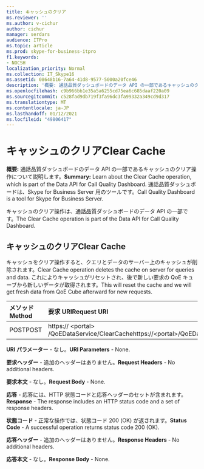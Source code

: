 ```yaml
---
title: キャッシュのクリア
ms.reviewer: ''
ms.author: v-cichur
author: cichur
manager: serdars
audience: ITPro
ms.topic: article
ms.prod: skype-for-business-itpro
f1.keywords:
- NOCSH
localization_priority: Normal
ms.collection: IT_Skype16
ms.assetid: 08648b16-7a64-41d8-9577-5000a20fce46
description: '概要: 通話品質ダッシュボードのデータ API の一部であるキャッシュのクリア操作について説明します。 通話品質ダッシュボードは、Skype for Business Server 用のツールです。'
ms.openlocfilehash: c9b966bb1e35a5a6255cd75ea6c685daaf220a09
ms.sourcegitcommit: c528fad9db719f3fa96dc3fa99332a349cd9d317
ms.translationtype: MT
ms.contentlocale: ja-JP
ms.lasthandoff: 01/12/2021
ms.locfileid: "49806417"
---
```

# <a name="clear-cache"></a><span data-ttu-id="4a340-104">キャッシュのクリア</span><span class="sxs-lookup"><span data-stu-id="4a340-104">Clear Cache</span></span>
 
<span data-ttu-id="4a340-105">**概要:** 通話品質ダッシュボードのデータ API の一部であるキャッシュのクリア操作について説明します。</span><span class="sxs-lookup"><span data-stu-id="4a340-105">**Summary:** Learn about the Clear Cache operation, which is part of the Data API for Call Quality Dashboard.</span></span> <span data-ttu-id="4a340-106">通話品質ダッシュボードは、Skype for Business Server 用のツールです。</span><span class="sxs-lookup"><span data-stu-id="4a340-106">Call Quality Dashboard is a tool for Skype for Business Server.</span></span>
  
<span data-ttu-id="4a340-107">キャッシュのクリア操作は、通話品質ダッシュボードのデータ API の一部です。</span><span class="sxs-lookup"><span data-stu-id="4a340-107">The Clear Cache operation is part of the Data API for Call Quality Dashboard.</span></span>
  
## <a name="clear-cache"></a><span data-ttu-id="4a340-108">キャッシュのクリア</span><span class="sxs-lookup"><span data-stu-id="4a340-108">Clear Cache</span></span>

<span data-ttu-id="4a340-109">キャッシュをクリア操作すると、クエリとデータのサーバー上のキャッシュが削除されます。</span><span class="sxs-lookup"><span data-stu-id="4a340-109">Clear Cache operation deletes the cache on server for queries and data.</span></span> <span data-ttu-id="4a340-110">これによりキャッシュがリセットされ、後で新しい要求の QoE キューブから新しいデータが取得されます。</span><span class="sxs-lookup"><span data-stu-id="4a340-110">This will reset the cache and we will get fresh data from QoE Cube afterward for new requests.</span></span>
  

|<span data-ttu-id="4a340-111">**メソッド**</span><span class="sxs-lookup"><span data-stu-id="4a340-111">**Method**</span></span>|<span data-ttu-id="4a340-112">**要求 URI**</span><span class="sxs-lookup"><span data-stu-id="4a340-112">**Request URI**</span></span>|<span data-ttu-id="4a340-113">**HTTP バージョン**</span><span class="sxs-lookup"><span data-stu-id="4a340-113">**HTTP Version**</span></span>|
|:-----|:-----|:-----|
|<span data-ttu-id="4a340-114">POST</span><span class="sxs-lookup"><span data-stu-id="4a340-114">POST</span></span>  <br/> |<span data-ttu-id="4a340-115">https:// \<portal\> /QoEDataService/ClearCache</span><span class="sxs-lookup"><span data-stu-id="4a340-115">https://\<portal\>/QoEDataService/ClearCache</span></span>  <br/> |<span data-ttu-id="4a340-116">HTTP/1.1</span><span class="sxs-lookup"><span data-stu-id="4a340-116">HTTP/1.1</span></span>  <br/> |
   
 <span data-ttu-id="4a340-117">**URI パラメーター** - なし。</span><span class="sxs-lookup"><span data-stu-id="4a340-117">**URI Parameters** - None.</span></span>
  
 <span data-ttu-id="4a340-118">**要求ヘッダー** - 追加のヘッダーはありません。</span><span class="sxs-lookup"><span data-stu-id="4a340-118">**Request Headers** - No additional headers.</span></span>
  
 <span data-ttu-id="4a340-119">**要求本文** - なし。</span><span class="sxs-lookup"><span data-stu-id="4a340-119">**Request Body** - None.</span></span>
  
 <span data-ttu-id="4a340-120">**応答** - 応答には、HTTP 状態コードと応答ヘッダーのセットが含まれます。</span><span class="sxs-lookup"><span data-stu-id="4a340-120">**Response** - The response includes an HTTP status code and a set of response headers.</span></span>
  
 <span data-ttu-id="4a340-121">**状態コード** - 正常な操作では、状態コード 200 (OK) が返されます。</span><span class="sxs-lookup"><span data-stu-id="4a340-121">**Status Code** - A successful operation returns status code 200 (OK).</span></span>
  
 <span data-ttu-id="4a340-122">**応答ヘッダー** - 追加のヘッダーはありません。</span><span class="sxs-lookup"><span data-stu-id="4a340-122">**Response Headers** - No additional headers.</span></span>
  
 <span data-ttu-id="4a340-123">**応答本文** - なし。</span><span class="sxs-lookup"><span data-stu-id="4a340-123">**Response Body** - None.</span></span>
  


